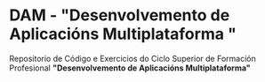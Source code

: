 # DAM  - __"Desenvolvemento de Aplicacións Multiplataforma "__
Repositorio de Código e Exercicios do Ciclo Superior de Formación Profesional
__"Desenvolvemento de Aplicacións Multiplataforma"__